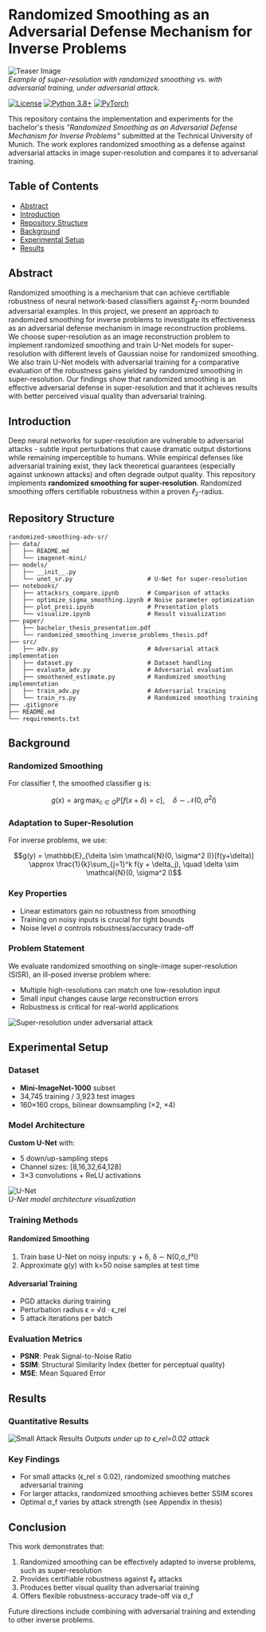 # Randomized Smoothing as an Adversarial Defense Mechanism for Inverse Problems

![Teaser Image](figures/teaser.jpg)  
*Example of super-resolution with randomized smoothing vs. with adversarial training, under adversarial attack.*

[![License](https://img.shields.io/badge/License-MIT-blue.svg)](https://opensource.org/licenses/MIT)
[![Python 3.8+](https://img.shields.io/badge/python-3.8+-blue.svg)](https://www.python.org/downloads/)
[![PyTorch](https://img.shields.io/badge/PyTorch-1.10+-red.svg)](https://pytorch.org/)

This repository contains the implementation and experiments for the bachelor's thesis *"Randomized Smoothing as an Adversarial Defense Mechanism for Inverse Problems"* submitted at the Technical University of Munich. The work explores randomized smoothing as a defense against adversarial attacks in image super-resolution and compares it to adversarial training.

## Table of Contents
- [Abstract](#abstract)
- [Introduction](#introduction)
- [Repository Structure](#repository-structure)
- [Background](#background)
- [Experimental Setup](#experimental-setup)
- [Results](#results)

## Abstract
Randomized smoothing is a mechanism that can achieve certifiable robustness of neural network-based
classifiers against $ℓ_2$-norm bounded adversarial examples. In this project, we present an approach to 
randomized smoothing for inverse problems to investigate its effectiveness as an adversarial defense 
mechanism in image reconstruction problems. We choose super-resolution as an image reconstruction problem
to implement randomized smoothing and train U-Net models for super-resolution with different levels of
Gaussian noise for randomized smoothing. We also train U-Net models with adversarial training for a
comparative evaluation of the robustness gains yielded by randomized smoothing in super-resolution. Our
findings show that randomized smoothing is an effective adversarial defense in super-resolution and that
it achieves results with better perceived visual quality than adversarial training.

## Introduction
Deep neural networks for super-resolution are vulnerable to adversarial attacks - subtle input perturbations that cause dramatic output distortions while remaining imperceptible to humans. While empirical defenses like adversarial training exist, they lack theoretical guarantees (especially against unknown attacks) and often degrade output quality. This repository implements **randomized smoothing for super-resolution**. Randomized smoothing offers certifiable robustness within a proven $ℓ_2$-radius.

## Repository Structure

```
randomized-smoothing-adv-sr/
├── data/                              
│   ├── README.md                      
│   └── imagenet-mini/                 
├── models/                            
│   ├── __init__.py
│   └── unet_sr.py                     # U-Net for super-resolution
├── notebooks/                         
│   ├── attacksrs_compare.ipynb        # Comparison of attacks
│   ├── optimize_sigma_smoothing.ipynb # Noise parameter optimization
│   ├── plot_presi.ipynb               # Presentation plots
│   └── visualize.ipynb                # Result visualization
├── paper/                             
│   ├── bachelor_thesis_presentation.pdf
│   └── randomized_smoothing_inverse_problems_thesis.pdf
├── src/                               
│   ├── adv.py                         # Adversarial attack implementation
│   ├── dataset.py                     # Dataset handling
│   ├── evaluate_adv.py                # Adversarial evaluation
│   ├── smoothened_estimate.py         # Randomized smoothing implementation
│   ├── train_adv.py                   # Adversarial training
│   └── train_rs.py                    # Randomized smoothing training
├── .gitignore                         
├── README.md                          
└── requirements.txt                   
```

## Background

### Randomized Smoothing
For classifier f, the smoothed classifier g is:
```math
g(x) = \arg\max_{c \in Q} \mathbb{P}[f(x+\delta) = c], \quad \delta \sim \mathcal{N}(0, \sigma^2 I)
```

### Adaptation to Super-Resolution
For inverse problems, we use:
```math
g(y) = \mathbb{E}_{\delta \sim \mathcal{N}(0, \sigma^2 I)}[f(y+\delta)] \approx \frac{1}{k}\sum_{j=1}^k f(y + \delta_j), \quad \delta \sim \mathcal{N}(0, \sigma^2 I)
```

### Key Properties
- Linear estimators gain no robustness from smoothing
- Training on noisy inputs is crucial for tight bounds
- Noise level σ controls robustness/accuracy trade-off

### Problem Statement
We evaluate randomized smoothing on single-image super-resolution (SISR), an ill-posed inverse problem where:

- Multiple high-resolutions can match one low-resolution input
- Small input changes cause large reconstruction errors
- Robustness is critical for real-world applications

![Super-resolution under adversarial attack](figures/sr_attack.jpg)

## Experimental Setup

### Dataset
- **Mini-ImageNet-1000** subset
- 34,745 training / 3,923 test images
- 160×160 crops, bilinear downsampling (×2, ×4)

### Model Architecture
**Custom U-Net** with:
- 5 down/up-sampling steps
- Channel sizes: [8,16,32,64,128]
- 3×3 convolutions + ReLU activations

![U-Net](figures/unet_sr.jpg)  
*U-Net model architecture visualization*

### Training Methods

#### Randomized Smoothing
1. Train base U-Net on noisy inputs: y + δ, δ ∼ N(0,σ_f²I)
2. Approximate g(y) with k=50 noise samples at test time

#### Adversarial Training
- PGD attacks during training
- Perturbation radius ϵ = √d · ϵ_rel
- 5 attack iterations per batch

### Evaluation Metrics
- **PSNR**: Peak Signal-to-Noise Ratio
- **SSIM**: Structural Similarity Index (better for perceptual quality)
- **MSE**: Mean Squared Error

## Results

### Quantitative Results

![Small Attack Results](figures/table_results.png)
*Outputs under up to ϵ_rel=0.02 attack*

### Key Findings
- For small attacks (ϵ_rel ≤ 0.02), randomized smoothing matches adversarial training
- For larger attacks, randomized smoothing achieves better SSIM scores
- Optimal σ_f varies by attack strength (see Appendix in thesis)

## Conclusion
This work demonstrates that:

1. Randomized smoothing can be effectively adapted to inverse problems, such as super-resolution
2. Provides certifiable robustness against ℓ₂ attacks
3. Produces better visual quality than adversarial training
4. Offers flexible robustness-accuracy trade-off via σ_f

Future directions include combining with adversarial training and extending to other inverse problems.
